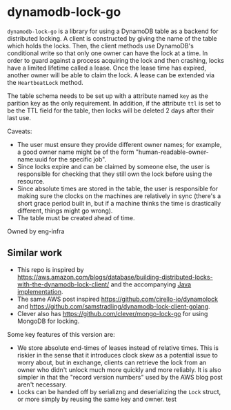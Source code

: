 # dynamodb-lock-go

`dynamodb-lock-go` is a library for using a DynamoDB table as a backend for distributed locking. A client is constructed by giving the name of the table which holds the locks. Then, the client methods use DynamoDB's conditional write so that only one owner can have the lock at a time. In order to guard against a process acquiring the lock and then crashing, locks have a limited lifetime called a lease. Once the lease time has expired, another owner will be able to claim the lock. A lease can be extended via the `HeartbeatLock` method.

The table schema needs to be set up with a attribute named `key` as the parition key as the only requirement. In addition, if the attribute `ttl` is set to be the TTL field for the table, then locks will be deleted 2 days after their last use.

Caveats:
* The user must ensure they provide different owner names; for example, a good owner name might be of the form "human-readable-owner-name:uuid for the specific job".
* Since locks expire and can be claimed by someone else, the user is responsible for checking that they still own the lock before using the resource.
* Since absolute times are stored in the table, the user is responsible for making sure the clocks on the machines are relatively in sync (there's a short grace period built in, but if a machine thinks the time is drastically different, things might go wrong).
* The table must be created ahead of time.

Owned by eng-infra

## Similar work

- This repo is inspired by https://aws.amazon.com/blogs/database/building-distributed-locks-with-the-dynamodb-lock-client/ and the accompanying [Java implementation](https://github.com/awslabs/amazon-dynamodb-lock-client).
- The same AWS post inspired https://github.com/cirello-io/dynamolock and https://github.com/samstradling/dynamodb-lock-client-golang.
- Clever also has https://github.com/clever/mongo-lock-go for using MongoDB for locking.

Some key features of this version are:
- We store absolute end-times of leases instead of relative times. This is riskier in the sense that it introduces clock skew as a potential issue to worry about, but in exchange, clients can retrieve the lock from an owner who didn't unlock much more quickly and more reliably. It is also simpler in that the "record version numbers" used by the AWS blog post aren't necessary.
- Locks can be handed off by serializng and deserializing the `Lock` struct, or more simply by reusing the same key and owner.
test
